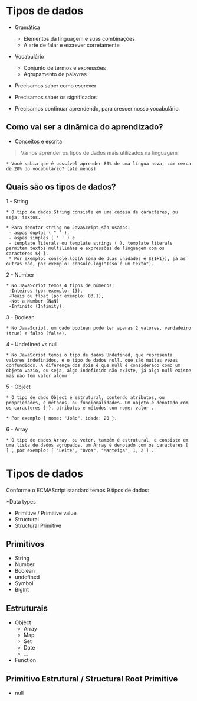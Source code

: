 # Tipos de dados

- Gramática

  - Elementos da linguagem e suas combinações
  - A arte de falar e escrever corretamente

- Vocabulário

  - Conjunto de termos e expressões
  - Agrupamento de palavras

- Precisamos saber como escrever
- Precisamos saber os significados
- Precisamos continuar aprendendo, para crescer nosso vocabulário.

## Como vai ser a dinâmica do aprendizado?

- Conceitos e escrita

> Vamos aprender os tipos de dados mais utilizados na linguagem

    * Você sabia que é possível aprender 80% de uma língua nova, com cerca de 20% do vocabulário? (até menos)

## Quais são os tipos de dados?

1 - String

    * O tipo de dados String consiste em uma cadeia de caracteres, ou seja, textos.

    * Para denotar string no JavaScript são usados:
     - aspas duplas ( " " ),
     - aspas simples ( ' ' ) e
     - template literals ou template strings ( ), template literals permitem textos multilinhas e expressões de linguagem com os caracteres ${ }.
     * Por exemplo: console.log(A soma de duas unidades é ${1+1}), já as outras não, por exemplo: console.log("Isso é um texto").

2 - Number

    * No JavaScript temos 4 tipos de números:
     -Inteiros (por exemplo: 13),
     -Reais ou float (por exemplo: 83.1),
     -Not a Number (NaN)
     -Infinito (Infinity).

3 - Boolean

    * No JavaScript, um dado boolean pode ter apenas 2 valores, verdadeiro (true) e falso (false).

4 - Undefined vs null

    * No JavaScript temos o tipo de dados Undefined, que representa valores indefinidos, e o tipo de dados null, que são muitas vezes confundidos. A diferença dos dois é que null é considerado como um objeto vazio, ou seja, algo indefinido não existe, já algo null existe mas não tem valor algum.

5 - Object

    * O tipo de dado Object é estrutural, contendo atributos, ou propriedades, e métodos, ou funcionalidades. Um objeto é denotado com os caracteres { }, atributos e métodos com nome: valor .

    * Por exemplo { nome: "João", idade: 20 }.

6 - Array

    * O tipo de dados Array, ou vetor, também é estrutural, e consiste em uma lista de dados agrupados, um Array é denotado com os caracteres [ ] , por exemplo: [ "Leite", "Ovos", "Manteiga", 1, 2 ] .

# Tipos de dados

Conforme o ECMAScript standard temos 9 tipos de dados:

\*Data types

- Primitive / Primitive value
- Structural
- Structural Primitive

## Primitivos

- String
- Number
- Boolean
- undefined
- Symbol
- BigInt

## Estruturais

- Object
  - Array
  - Map
  - Set
  - Date
  - ...
- Function

## Primitivo Estrutural / Structural Root Primitive

- null
